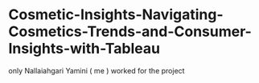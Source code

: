 # Cosmetic-Insights-Navigating-Cosmetics-Trends-and-Consumer-Insights-with-Tableau
only Nallaiahgari Yamini ( me ) worked for the project
